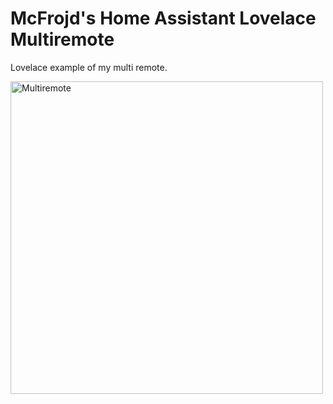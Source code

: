 # McFrojd's Home Assistant Lovelace Multiremote
Lovelace example of my multi remote.

<img src="https://i.imgur.com/5SgDoxr.gif" alt="Multiremote" width="500">
